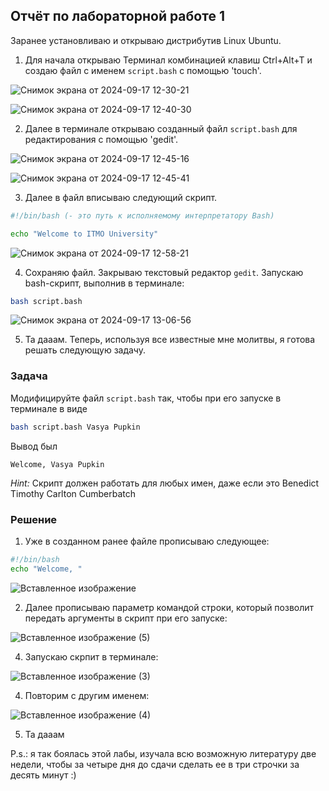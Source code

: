 ## Отчёт по лабораторной работе 1

Заранее установливаю и открываю дистрибутив Linux Ubuntu.

1. Для начала открываю Терминал комбинацией клавиш Ctrl+Alt+T и создаю файл с именем `script.bash` с помощью 'touch'.

![Снимок экрана от 2024-09-17 12-30-21](https://github.com/user-attachments/assets/e01e9f74-79bd-4a39-9aba-7093f60b5c01)


![Снимок экрана от 2024-09-17 12-40-30](https://github.com/user-attachments/assets/3157b4dd-8390-4512-a1cb-e72ff36cf841)

2. Далее в терминале открываю созданный файл `script.bash` для редактирования с помощью 'gedit'.

![Снимок экрана от 2024-09-17 12-45-16](https://github.com/user-attachments/assets/4d7586b7-59df-4661-b6ac-3bb0098e180c)

![Снимок экрана от 2024-09-17 12-45-41](https://github.com/user-attachments/assets/b7eab254-8450-41e6-b932-df776f0fa34b)

3. Далее в файл вписываю следующий скрипт.

```bash
#!/bin/bash (- это путь к исполняемому интерпретатору Bash)

echo "Welcome to ITMO University"
```
![Снимок экрана от 2024-09-17 12-58-21](https://github.com/user-attachments/assets/f7381772-05f2-4dcb-8020-8d347282cea7)


4. Сохраняю файл. Закрываю текстовый редактор `gedit`. Запускаю bash-скрипт, выполнив в терминале:

```bash
bash script.bash
```

![Снимок экрана от 2024-09-17 13-06-56](https://github.com/user-attachments/assets/6ff94092-ed09-4249-a99b-d0b13630fc6a)


5. Та дааам. Теперь, используя все известные мне молитвы, я готова решать следующую задачу. 


### Задача

Модифицируйте файл `script.bash` так, чтобы при его запуске в терминале в виде

```bash
bash script.bash Vasya Pupkin
```

Вывод был

`Welcome, Vasya Pupkin`

*Hint:* Скрипт должен работать для любых имен, даже если это Benedict Timothy Carlton Cumberbatch

### Решение 

1. Уже в созданном ранее файле прописываю следующее:
```bash
#!/bin/bash 
echo "Welcome, "
```
![Вставленное изображение](https://github.com/user-attachments/assets/902c4136-c37c-4919-ac26-86d36b264c69) 

2. Далее прописываю параметр командой строки, который позволит передать аргументы в скрипт при его запуске:

![Вставленное изображение (5)](https://github.com/user-attachments/assets/8305520f-c776-4430-a49e-0004c150969b)

4. Запускаю скрпит в терминале:

![Вставленное изображение (3)](https://github.com/user-attachments/assets/43911881-6e5a-4e48-b86b-3fafe0e85bff)

4. Повторим с другим именем:

![Вставленное изображение (4)](https://github.com/user-attachments/assets/fc937ce9-5265-4ac8-bdb7-fc470ebd6656)

5. Та дааам

P.s.: я так боялась этой лабы, изучала всю возможную литературу две недели, чтобы за четыре дня до сдачи сделать ее в три строчки за десять минут :)





